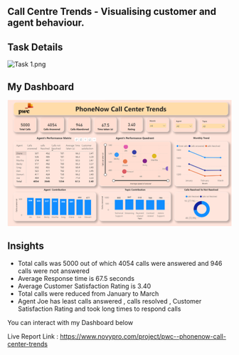 ## Call Centre Trends - Visualising customer and agent behaviour.

## Task Details  

![Task 1.png ](https://cdn.theforage.com/vinternships/companyassets/4sLyCPgmsy8DA6Dh3/9RbnZnMj2k93xffms/Screen%20Shot%202021-06-15%20at%205.23.06%20PM.png)

## My Dashboard 
![Dashboard.png](https://github.com/Sivasundar3/Forage-pwc-virtual-internship/blob/main/1.%20Call%20Centre%20Trends/task%201.png)

## Insights

- Total calls was 5000 out of which 4054 calls were answered and 946 calls were not answered
- Average Response time is 67.5 seconds
- Average Customer Satisfaction Rating is 3.40
- Total calls were reduced from January to March
- Agent Joe has least calls answered , calls resolved , Customer Satisfaction Rating and took long times to respond calls



You can interact with my Dashboard below 

Live Report Link : https://www.novypro.com/project/pwc--phonenow-call-center-trends

